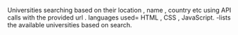 Universities searching based on their location , name , country etc using API calls with the provided url .
languages used= HTML , CSS , JavaScript.
-lists the available universities based on search.
